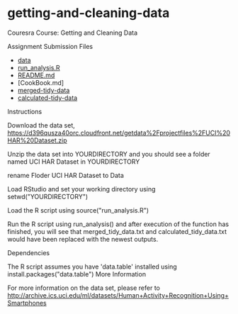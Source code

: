 # getting-and-cleaning-data
Couresra Course: Getting and Cleaning Data

Assignment Submission Files
- [data](https://github.com/prashanthrao19/getting-and-cleaning-data/tree/master/data)
- [run_analysis.R](https://github.com/prashanthrao19/getting-and-cleaning-data/blob/master/run_analysis.R)
- [README.md](https://github.com/prashanthrao19/getting-and-cleaning-data/blob/master/README.md)
- [CookBook.md]
- [merged-tidy-data](https://github.com/prashanthrao19/getting-and-cleaning-data/blob/master/merged_tidy_data.txt)
- [calculated-tidy-data](https://github.com/prashanthrao19/getting-and-cleaning-data/blob/master/calculated_tidy_data.txt)

Instructions

Download the data set, https://d396qusza40orc.cloudfront.net/getdata%2Fprojectfiles%2FUCI%20HAR%20Dataset.zip 

Unzip the data set into YOURDIRECTORY and you should see a folder named UCI HAR Dataset in YOURDIRECTORY

rename Floder UCI HAR Dataset to Data

Load RStudio and set your working directory using setwd("YOURDIRECTORY")

Load the R script using source("run_analysis.R")

Run the R script using run_analysis() and after execution of the function has finished, you will see that merged_tidy_data.txt and calculated_tidy_data.txt would have been replaced with the newest outputs.

Dependencies

The R script assumes you have 'data.table' installed using install.packages("data.table")
More Information

For more information on the data set, please refer to http://archive.ics.uci.edu/ml/datasets/Human+Activity+Recognition+Using+Smartphones
